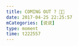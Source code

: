 ```yaml
---
title: COMING OUT ? 🏳️‍🌈
date: 2017-04-25 22:25:57
mCategories: [说说]
type: moment
time: t222557
---
```


<div id="pics-20170425222557"></div>

<script src="/lib/moment/pics.js"></script>
<script>
var data = [
    {"link": "2017-04-25_000000.jpeg", "type": "shuoshuo"}
];
picsRender(data, "pics-20170425222557");
</script>
